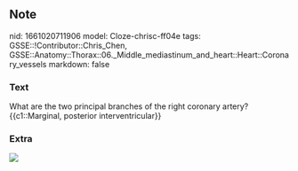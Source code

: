 ## Note
nid: 1661020711906
model: Cloze-chrisc-ff04e
tags: GSSE::!Contributor::Chris_Chen, GSSE::Anatomy::Thorax::06._Middle_mediastinum_and_heart::Heart::Coronary_vessels
markdown: false

### Text
<div class="toggle">
  What are the two principal branches of the right coronary artery?
  {{c1::Marginal, posterior interventricular}}
</div>

### Extra
<img src="tmp44koa3se.png">
